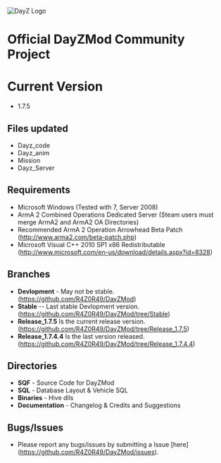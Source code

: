 ![DayZ Logo](http://i.imgur.com/V5FEm.png)

Official DayZMod Community Project
==================================

Current Version
==================================
 - 1.7.5
 
Files updated
------------
 - Dayz_code
 - Dayz_anim
 - Mission
 - Dayz_Server

Requirements
------------

 - Microsoft Windows (Tested with 7, Server 2008)
 - ArmA 2 Combined Operations Dedicated Server (Steam users must merge ArmA2 and ArmA2 OA Directories)
 - Recommended ArmA 2 Operation Arrowhead Beta Patch (http://www.arma2.com/beta-patch.php)
 - Microsoft Visual C++ 2010 SP1 x86 Redistributable (http://www.microsoft.com/en-us/download/details.aspx?id=8328)
 
Branches
--------

- **Devlopment** - May not be stable. (https://github.com/R4Z0R49/DayZMod)
- **Stable** -- Last stable Devlopment version. (https://github.com/R4Z0R49/DayZMod/tree/Stable)
- **Release_1.7.5** Is the current release version. (https://github.com/R4Z0R49/DayZMod/tree/Release_1.7.5)
- **Release_1.7.4.4** Is the last version released. (https://github.com/R4Z0R49/DayZMod/tree/Release_1.7.4.4)

Directories
-----------

 - **SQF** - Source Code for DayZMod
 - **SQL** - Database Layout & Vehicle SQL
 - **Binaries** - Hive dlls
 - **Documentation** - Changelog & Credits and Suggestions

Bugs/Issues
-----------

- Please report any bugs/issues by submitting a Issue [here] (https://github.com/R4Z0R49/DayZMod/issues).

